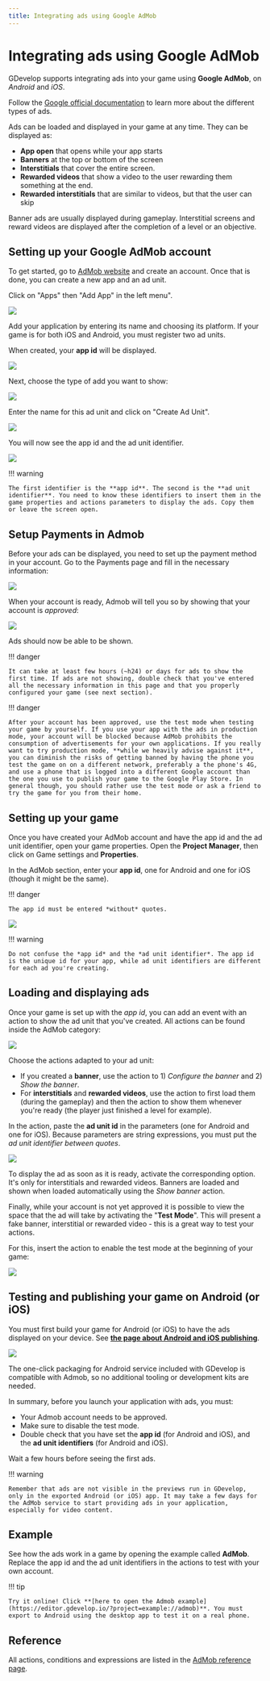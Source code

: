 ```yaml
---
title: Integrating ads using Google AdMob
---
```

# Integrating ads using Google AdMob

GDevelop supports integrating ads into your game using **Google AdMob**, on *Android* and *iOS*.

Follow the [Google official documentation](https://support.google.com/admob/answer/6128738?hl=en&ref_topic=7384409) to learn more about the different types of ads.

Ads can be loaded and displayed in your game at any time. They can be displayed as:






 * **App open** that opens while your app starts
 * **Banners** at the top or bottom of the screen
 * **Interstitials** that cover the entire screen.
 * **Rewarded videos** that show a video to the user rewarding them something at the end.
 * **Rewarded interstitials** that are similar to videos, but that the user can skip

Banner ads are usually displayed during gameplay. Interstitial screens and reward videos are displayed after the completion of a level or an objective.

## Setting up your Google AdMob account

To get started, go to [AdMob website](https://www.google.com/admob/) and create an account. Once that is done, you can create a new app and an ad unit.

Click on "Apps" then "Add App" in the left menu".

![](/gdevelop5/all-features/admob-left-menu-add-app.png)

Add your application by entering its name and choosing its platform. If your game is for both iOS and Android, you must register two ad units.

When created, your **app id** will be displayed.

![](/gdevelop5/all-features/admob-app-created.png)

Next, choose the type of add you want to show:

![](/gdevelop5/all-features/gdevelop5/all-features/admob/ads-types.png)

Enter the name for this ad unit and click on "Create Ad Unit".

![](/gdevelop5/all-features/admob-banner-setup.png)

You will now see the app id and the ad unit identifier.

![](/gdevelop5/all-features/admob-adunit-id.png)

!!! warning

    The first identifier is the **app id**. The second is the **ad unit identifier**. You need to know these identifiers to insert them in the game properties and actions parameters to display the ads. Copy them or leave the screen open.

## Setup Payments in Admob

Before your ads can be displayed, you need to set up the payment method in your account. Go to the Payments page and fill in the necessary information:

![](/gdevelop5/all-features/admob-payments-menu.png)

When your account is ready, Admob will tell you so by showing that your account is *approved*:

![](/gdevelop5/all-features/admob-account-approved.png)

Ads should now be able to be shown.

!!! danger

    It can take at least few hours (~h24) or days for ads to show the first time. If ads are not showing, double check that you've entered all the necessary information in this page and that you properly configured your game (see next section).

!!! danger

    After your account has been approved, use the test mode when testing your game by yourself. If you use your app with the ads in production mode, your account will be blocked because AdMob prohibits the consumption of advertisements for your own applications. If you really want to try production mode, **while we heavily advise against it**, you can diminish the risks of getting banned by having the phone you test the game on on a different network, preferably a the phone's 4G, and use a phone that is logged into a different Google account than the one you use to publish your game to the Google Play Store. In general though, you should rather use the test mode or ask a friend to try the game for you from their home.

## Setting up your game

Once you have created your AdMob account and have the app id and the ad unit identifier, open your game properties. Open the **Project Manager**, then click on Game settings and **Properties**.

In the AdMob section, enter your **app id**, one for Android and one for iOS (though it might be the same).

!!! danger

    The app id must be entered *without* quotes.

![](/gdevelop5/all-features/admob/pasted/20210128-231626.png)

!!! warning

    Do not confuse the *app id* and the *ad unit identifier*. The app id is the unique id for your app, while ad unit identifiers are different for each ad you're creating.

## Loading and displaying ads

Once your game is set up with the *app id*, you can add an event with an action to show the ad unit that you've created. All actions can be found inside the AdMob category:

![](/gdevelop5/all-features/admob/pasted/20210131-221349.png)

Choose the actions adapted to your ad unit:

  * If you created a **banner**, use the action to 1) *Configure the banner* and 2) *Show the banner*.
  * For **interstitials** and **rewarded videos**, use the action to first load them (during the gameplay) and then the action to show them whenever you're ready (the player just finished a level for example).

In the action, paste the **ad unit id** in the parameters (one for Android and one for iOS). Because parameters are string expressions, you must put the *ad unit identifier between quotes*.

![](/gdevelop5/all-features/admob/pasted/20210131-221724.png)

To display the ad as soon as it is ready, activate the corresponding option. It's only for interstitials and rewarded videos. Banners are loaded and shown when loaded automatically using the *Show banner* action.

Finally, while your account is not yet approved it is possible to view the space that the ad will take by activating the  "**Test Mode**". This will present a fake banner, interstitial or rewarded video - this is a great way to test your actions.

For this, insert the action to enable the test mode at the beginning of your game:

![](/gdevelop5/all-features/admob/pasted/20210131-221920.png)

## Testing and publishing your game on Android (or iOS)

You must first build your game for Android (or iOS) to have the ads displayed on your device. See **[the page about Android and iOS publishing](/gdevelop5/publishing/android_and_ios)**.

![](/gdevelop5/all-features/export-android.png)

The one-click packaging for Android service included with GDevelop is compatible with Admob, so no additional tooling or development kits are needed.

In summary, before you launch your application with ads, you must:

  * Your Admob account needs to be approved.
  * Make sure to disable the test mode.
  * Double check that you have set the **app id** (for Android and iOS), and the **ad unit identifiers** (for Android and iOS).

Wait a few hours before seeing the first ads.

!!! warning

    Remember that ads are not visible in the previews run in GDevelop, only in the exported Android (or iOS) app. It may take a few days for the AdMob service to start providing ads in your application, especially for video content.

## Example

See how the ads work in a game by opening the example called **AdMob**. Replace the app id and the ad unit identifiers in the actions to test with your own account.

!!! tip

    Try it online! Click **[here to open the Admob example](https://editor.gdevelop.io/?project=example://admob)**. You must export to Android using the desktop app to test it on a real phone.

## Reference

All actions, conditions and expressions are listed in the [AdMob reference page](/gdevelop5/all-features/admob/reference/).